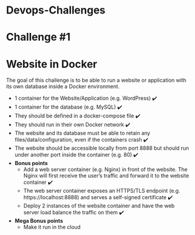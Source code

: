 # Devops-Challenges

# Challenge #1
# Website in Docker

The goal of this challenge is to be able to run a website or application with its own database inside a Docker environment.

- 1 container for the Website/Application (e.g. WordPress) ✔️
- 1 container for the database (e.g. MySQL) ✔️
- They should be defined in a docker-compose file ✔️
- They should run in their own Docker network ✔️
- The website and its database must be able to retain any files/data/configuration, even if the containers crash ✔️
- The website should be accessible locally from port 8888 but should run under another port inside the container (e.g. 80) ✔️
- **Bonus points**
    - Add a web server container (e.g. Nginx) in front of the website. The Nginx will first receive the user’s traffic and forward it to the website container ✔️
    - The web server container exposes an HTTPS/TLS endpoint (e.g. https://localhost:8888) and serves a self-signed certificate ✔️
    - Deploy 2 instances of the website container and have the web server load balance the traffic on them ✔️
- **Mega Bonus points**
    - Make it run in the cloud
